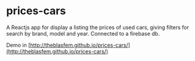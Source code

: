 # prices-cars
A Reactjs app for display a listing the prices of used cars, giving filters for search by brand, model and year. Connected to a firebase db.

Demo in [http://theblasfem.github.io/prices-cars/](http://theblasfem.github.io/prices-cars/)

